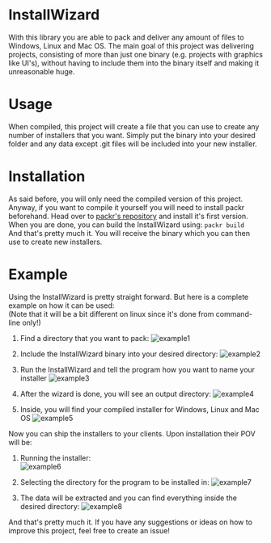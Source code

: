# InstallWizard
With this library you are able to pack and deliver any amount of files to Windows, Linux and Mac OS.
The main goal of this project was delivering projects, consisting of more than just one binary (e.g. projects with graphics
like UI's), without having to include them into the binary itself and making it unreasonable huge.

# Usage
When compiled, this project will create a file that you can use to create any number of installers that you want.
Simply put the binary into your desired folder and any data except .git files will be included into your new installer.

# Installation
As said before, you will only need the compiled version of this project. Anyway, if you want to compile it yourself you will need
to install packr beforehand. Head over to [packr's repository](https://github.com/gobuffalo/packr) and install it's first version.
When you are done, you can build the InstallWizard using:
```packr build```<br>
And that's pretty much it. You will receive the binary which you can then use to create new installers.

# Example
Using the InstallWizard is pretty straight forward. But here is a complete example on how it can be used:
<br>(Note that it will be a bit different on linux since it's done from command-line only!)

1. Find a directory that you want to pack:
![example1](https://very.highly.illegal-dark-web-server.xyz/preview/raw/KbwmRXtLV1FbRCtWHOigFivwV)

2. Include the InstallWizard binary into your desired directory:
![example2](https://very.highly.illegal-dark-web-server.xyz/preview/raw/NTgIiDA0ugtl6VcbHpWxqk58e)

3. Run the InstallWizard and tell the program how you want to name your installer
![example3](https://very.highly.illegal-dark-web-server.xyz/preview/raw/gSR9ERD5IZBYudWpChikwsEwm)

4. After the wizard is done, you will see an output directory:
![example4](https://very.highly.illegal-dark-web-server.xyz/preview/raw/5vLWcZV2VUnfpoiHhzeTtsojX)

5. Inside, you will find your compiled installer for Windows, Linux and Mac OS
![example5](https://very.highly.illegal-dark-web-server.xyz/preview/raw/LyVyshiSgJPsSg5QX2DMxJG2z)

Now you can ship the installers to your clients. Upon installation their POV will be:

1. Running the installer:<br>
![example6](https://very.highly.illegal-dark-web-server.xyz/preview/raw/5W9FwYXPn15HqOdqpTxKPLitF)

2. Selecting the directory for the program to be installed in:
![example7](https://very.highly.illegal-dark-web-server.xyz/preview/raw/l3YjZEhWczdgQiTdEh6Z8r7zm)

3. The data will be extracted and you can find everything inside the desired directory:
![example8](https://very.highly.illegal-dark-web-server.xyz/preview/raw/irHjVghKajLygWvntLqFBJRL6)

And that's pretty much it. If you have any suggestions or ideas on how to improve this project, feel free to create an issue!
